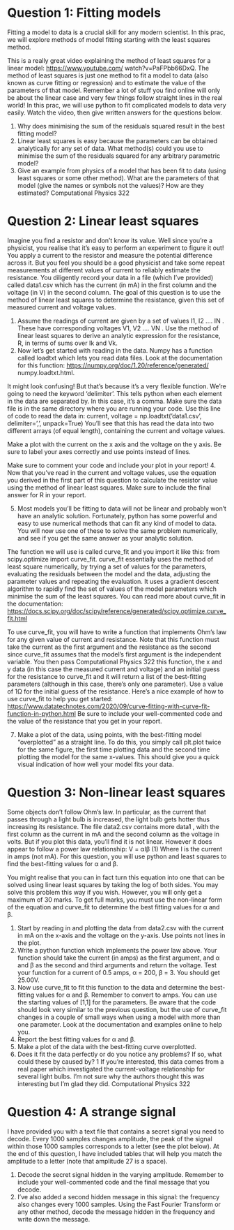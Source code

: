 # Question 1: Fitting models

Fitting a model to data is a crucial skill for any modern scientist. In this prac, we will explore methods of model
fitting starting with the least squares method.

This is a really great video explaining the method of least squares for a linear model: https://www.youtube.com/
watch?v=PaFPbb66DxQ. The method of least squares is just one method to fit a model to data (also known as curve
fitting or regression) and to estimate the value of the parameters of that model. Remember a lot of stuff you find
online will only be about the linear case and very few things follow straight lines in the real world! In this prac,
we will use python to fit complicated models to data very easily.
Watch the video, then give written answers for the questions below.

1. Why does minimising the sum of the residuals squared result in the best fitting model?
2. Linear least squares is easy because the parameters can be obtained analytically for any set of data. What
method(s) could you use to minimise the sum of the residuals squared for any arbitrary parametric model?
3. Give an example from physics of a model that has been fit to data (using least squares or some other method).
What are the parameters of that model (give the names or symbols not the values)? How are they estimated?
Computational Physics 322

# Question 2: Linear least squares

Imagine you find a resistor and don’t know its value. Well since you’re a physicist, you realise that it’s easy to
perform an experiment to figure it out! You apply a current to the resistor and measure the potential difference
across it. But you feel you should be a good physicist and take some repeat measurements at different values of
current to reliably estimate the resistance. You diligently record your data in a file (which I’ve provided) called
data1.csv which has the current (in mA) in the first column and the voltage (in V) in the second column. The goal
of this question is to use the method of linear least squares to determine the resistance, given this set of measured
current and voltage values.

1. Assume the readings of current are given by a set of values I1, I2 .... IN . These have corresponding voltages
V1, V2 .... VN . Use the method of linear least squares to derive an analytic expression for the resistance, R,
in terms of sums over Ik and Vk.
2. Now let’s get started with reading in the data. Numpy has a function called loadtxt which lets you read data
files. Look at the documentation for this function: https://numpy.org/doc/1.20/reference/generated/
numpy.loadtxt.html.

It might look confusing! But that’s because it’s a very flexible function. We’re going to need the keyword
‘delimiter’. This tells python when each element in the data are separated by. In this case, it’s a comma.
Make sure the data file is in the same directory where you are running your code. Use this line of code to
read the data in: current, voltage = np.loadtxt(’data1.csv’, delimiter=’,’, unpack=True)
You’ll see that this has read the data into two different arrays (of equal length), containing the current and
voltage values.

Make a plot with the current on the x axis and the voltage on the y axis. Be sure to label your axes correctly
and use points instead of lines. 

Make sure to comment your code and include your plot in your report!
4. Now that you’ve read in the current and voltage values, use the equation you derived in the first part of this
question to calculate the resistor value using the method of linear least squares. Make sure to include the
final answer for R in your report.

5. Most models you’ll be fitting to data will not be linear and probably won’t have an analytic solution. Fortunately, python has some powerful and easy to use numerical methods that can fit any kind of model to data.
You will now use one of these to solve the same problem numerically, and see if you get the same answer as
your analytic solution.

The function we will use is called curve_fit and you import it like this:
from scipy.optimize import curve_fit.
curve_fit essentially uses the method of least square numerically, by trying a set of values for the parameters,
evaluating the residuals between the model and the data, adjusting the parameter values and repeating the
evaluation. It uses a gradient descent algorithm to rapidly find the set of values of the model parameters
which minimise the sum of the least squares. You can read more about curve_fit in the documentation:
https://docs.scipy.org/doc/scipy/reference/generated/scipy.optimize.curve_fit.html

To use curve_fit, you will have to write a function that implements Ohm’s law for any given value of current
and resistance. Note that this function must take the current as the first argument and the resistance as the
second since curve_fit assumes that the model’s first argument is the independent variable. You then pass
Computational Physics 322
this function, the x and y data (in this case the measured current and voltage) and an initial guess for the
resistance to curve_fit and it will return a list of the best-fitting parameters (although in this case, there’s
only one parameter). Use a value of 1Ω for the initial guess of the resistance.
Here’s a nice example of how to use curve_fit to help you get started:
https://www.datatechnotes.com/2020/09/curve-fitting-with-curve-fit-function-in-python.html
Be sure to include your well-commented code and the value of the resistance that you get in your report.

7. Make a plot of the data, using points, with the best-fitting model “overplotted” as a straight line. To do this,
you simply call plt.plot twice for the same figure, the first time plotting data and the second time plotting
the model for the same x-values. This should give you a quick visual indication of how well your model fits
your data.

# Question 3: Non-linear least squares

Some objects don’t follow Ohm’s law. In particular, as the current that passes through a light bulb is increased,
the light bulb gets hotter thus increasing its resistance. The file data2.csv contains more data1 , with the first
column as the current in mA and the second column as the voltage in volts. But if you plot this data, you’ll find
it is not linear. However it does appear to follow a power law relationship: V = αIβ
(1)
Where I is the current in amps (not mA). For this question, you will use python and least squares to find the
best-fitting values for α and β.

You might realise that you can in fact turn this equation into one that can be solved using linear least squares
by taking the log of both sides. You may solve this problem this way if you wish. However, you will only get
a maximum of 30 marks. To get full marks, you must use the non-linear form of the equation and curve_fit to
determine the best fitting values for α and β.

1. Start by reading in and plotting the data from data2.csv with the current in mA on the x-axis and the voltage
on the y-axis. Use points not lines in the plot.
2. Write a python function which implements the power law above. Your function should take the current (in
amps) as the first argument, and α and β as the second and third arguments and return the voltage. Test
your function for a current of 0.5 amps, α = 200, β = 3. You should get 25.00V.
3. Now use curve_fit to fit this function to the data and determine the best-fitting values for α and β. Remember
to convert to amps. You can use the starting values of [1,1] for the parameters. Be aware that the code
should look very similar to the previous question, but the use of curve_fit changes in a couple of small ways
when using a model with more than one parameter. Look at the documentation and examples online to help
you.
4. Report the best fitting values for α and β.
5. Make a plot of the data with the best-fitting curve overplotted.
6. Does it fit the data perfectly or do you notice any problems? If so, what could these by caused by?
1
If you’re interested, this data comes from a real paper which investigated the current-voltage relationship for several light bulbs.
I’m not sure why the authors thought this was interesting but I’m glad they did.
Computational Physics 322

# Question 4: A strange signal

I have provided you with a text file that contains a secret signal you need to decode. Every 1000 samples changes
amplitude, the peak of the signal within those 1000 samples corresponds to a letter (see the plot below).
At the end of this question, I have included tables that will help you match the amplitude to a letter (note that
amplitude 27 is a space).
1. Decode the secret signal hidden in the varying amplitude. Remember to include your well-commented code
and the final message that you decode.
2. I’ve also added a second hidden message in this signal: the frequency also changes every 1000 samples. Using
the Fast Fourier Transform or any other method, decode the message hidden in the frequency and write down
the message. 

